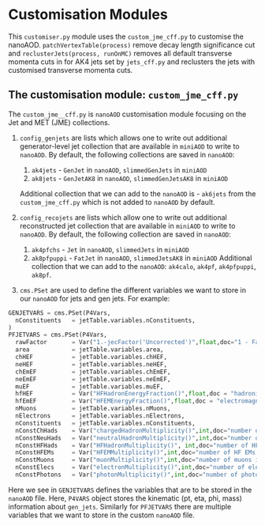 # Customisation Modules

This `customiser.py` module uses the `custom_jme_cff.py` to customise the nanoAOD. `patchVertexTable(process)` remove decay length significance cut and `reclusterJets(process, runOnMC)` removes all default transverse momenta cuts in for AK4 jets set by `jets_cff.py` and reclusters the jets with customised transverse momenta cuts.  

## The customisation module: `custom_jme_cff.py`

The `custom_jme__cff.py` is `nanoAOD` customisation module focusing on the Jet and MET (JME) collections.

1. `config_genjets` are lists which allows one to write out additional generator-level jet collection that are available in `miniAOD` to write to `nanoAOD`. By default, the following collections are saved in `nanoAOD`:
	1. `ak4jets` - `GenJet` in `nanoAOD`, `slimmedGenJets` in `miniAOD`
	2. `ak8jets` - `GenJetAK8` in `nanoAOD`, `slimmedGenJetsAK8` in `miniAOD`

	Additional collection that we can add to the `nanoAOD` is - `ak6jets` from the `custom_jme_cff.py` which is not added to `nanoAOD` by default.

2. `config_recojets` are lists which allow one to write out additional reconstructed jet collection that are available in `miniAOD` to write to `nanoAOD`. By default, the following collection are saved in `nanoAOD`:
	1. `ak4pfchs` - `Jet` in `nanoAOD`, `slimmedJets` in `miniAOD`
	2. `ak8pfpuppi` - `FatJet` in `nanoAOD`, `slimmedJetsAK8` in `miniAOD`
	Additional collection that we can add to the `nanoAOD`: `ak4calo`, `ak4pf`, `ak4pfpuppi`, `ak8pf`.
3. `cms.PSet` are used to define the different variables we want to store in our `nanoAOD` for jets and gen jets. For example:
```python
GENJETVARS = cms.PSet(P4Vars,
  nConstituents   = jetTable.variables.nConstituents,
)
PFJETVARS = cms.PSet(P4Vars,
  rawFactor       = Var("1.-jecFactor('Uncorrected')",float,doc="1 - Factor to get back to raw pT",precision=6),
  area            = jetTable.variables.area,
  chHEF           = jetTable.variables.chHEF,
  neHEF           = jetTable.variables.neHEF,
  chEmEF          = jetTable.variables.chEmEF,
  neEmEF          = jetTable.variables.neEmEF,
  muEF            = jetTable.variables.muEF,
  hfHEF           = Var("HFHadronEnergyFraction()",float,doc = "hadronic energy fraction in HF",precision = 6),
  hfEmEF          = Var("HFEMEnergyFraction()",float,doc = "electromagnetic energy fraction in HF",precision = 6),
  nMuons          = jetTable.variables.nMuons,
  nElectrons      = jetTable.variables.nElectrons,
  nConstituents   = jetTable.variables.nConstituents,
  nConstChHads    = Var("chargedHadronMultiplicity()",int,doc="number of charged hadrons in the jet"),
  nConstNeuHads   = Var("neutralHadronMultiplicity()",int,doc="number of neutral hadrons in the jet"),
  nConstHFHads    = Var("HFHadronMultiplicity()", int,doc="number of HF hadrons in the jet"),
  nConstHFEMs     = Var("HFEMMultiplicity()",int,doc="number of HF EMs in the jet"),
  nConstMuons     = Var("muonMultiplicity()",int,doc="number of muons in the jet"),
  nConstElecs     = Var("electronMultiplicity()",int,doc="number of electrons in the jet"),
  nConstPhotons   = Var("photonMultiplicity()",int,doc="number of photons in the jet"),
```

Here we see in `GENJETVARS` defines the variables that are to be stored in the `nanoAOD` file. Here, `P4VARS` object stores the kinematic (pt, eta, phi, mass) information about `gen_jets`. Similarly for `PFJETVARS` there are multiple variables that we want to store in the custom `nanoAOD` file.